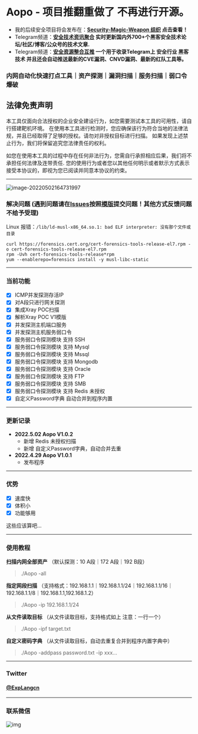 # Aopo - 项目推翻重做了 不再进行开源。

- 我的后续安全项目将会发布在：**[Security-Magic-Weapon 组织](https://github.com/Security-Magic-Weapon) 点击查看！**
- Telegram频道：**[安全技术资讯聚合](https://t.me/secgzh) 实时更新国内外700+个黑客安全技术论坛/社区/博客/公众号的技术文章.**
- Telegram频道：**[安全资源整合互推](https://t.me/secyq) 一个用于收录Telegram上 安全行业 黑客技术 并且还会自动推送最新的CVE漏洞、CNVD漏洞、最新的红队工具等。**

### 内网自动化快速打点工具｜资产探测｜漏洞扫描｜服务扫描｜弱口令爆破

## 法律免责声明
本工具仅面向合法授权的企业安全建设行为，如您需要测试本工具的可用性，请自行搭建靶机环境。 在使用本工具进行检测时，您应确保该行为符合当地的法律法规，并且已经取得了足够的授权。请勿对非授权目标进行扫描。 如果发现上述禁止行为，我们将保留追究您法律责任的权利。

如您在使用本工具的过程中存在任何非法行为，您需自行承担相应后果，我们将不承担任何法律及连带责任. 您的使用行为或者您以其他任何明示或者默示方式表示接受本协议的，即视为您已阅读并同意本协议的约束。

----

![image-20220502164731997](https://tva1.sinaimg.cn/large/e6c9d24egy1h1u5nlze31j20ym0u0q8r.jpg)

### 解决问题 (遇到问题请在[Issues](https://github.com/ExpLangcn/Aopo/issues)按照[模版](https://github.com/ExpLangcn/Aopo/issues/1)提交问题！其他方式反馈问题不给予受理)

Linux 报错：`/lib/ld-musl-x86_64.so.1: bad ELF interpreter: 没有那个文件或目录`

```
curl https://forensics.cert.org/cert-forensics-tools-release-el7.rpm -o cert-forensics-tools-release-el7.rpm 
rpm -Uvh cert-forensics-tools-release*rpm
yum --enablerepo=forensics install -y musl-libc-static
```

----

### 当前功能

- [x] ICMP并发探测存活IP
- [x] 对A段只进行网关探测
- [x] 集成Xray POC扫描
- [x] 解析Xray POC V1模版
- [x] 并发探测主机端口服务
- [x] 并发探测主机服务弱口令
- [x] 服务弱口令探测模块 支持 SSH
- [x] 服务弱口令探测模块 支持 Mysql
- [x] 服务弱口令探测模块 支持 Mssql
- [x] 服务弱口令探测模块 支持 Mongodb
- [x] 服务弱口令探测模块 支持 Oracle
- [x] 服务弱口令探测模块 支持 FTP
- [x] 服务弱口令探测模块 支持 SMB
- [x] 服务弱口令探测模块 支持 Redis 未授权
- [x] 自定义Password字典 自动合并到程序内置

----

### 更新记录

* **2022.5.02 Aopo V1.0.2**
  * 新增 Redis 未授权扫描
  * 新增 自定义Password字典，自动合并去重
* **2022.4.29 Aopo V1.0.1**
  * 发布程序

----

### 优势

- [x] 速度快
- [x] 体积小
- [x] 功能够用

这些应该算吧...

----

### 使用教程

**扫描内网全部资产** （默认探测：10 A段｜172 A段｜192 B段）

> ./Aopo -all

**指定网段扫描** （支持格式：192.168.1.1｜192.168.1.1/24｜192.168.1.1/16｜192.168.1.1/8｜192.168.1.1,192.168.1.2）

> ./Aopo -ip 192.168.1.1/24

**从文件读取目标** （从文件读取目标，支持格式如上 注意：一行一个）

> ./Aopo -ipf target.txt

**自定义密码字典** （从文件读取目标，自动去重复合并到程序内置字典中）

> ./Aopo -addpass password.txt -ip xxx...

----

### Twitter

#### [@ExpLangcn](https://twitter.com/ExpLangcn)

----

### 联系微信

![img](https://tva1.sinaimg.cn/large/e6c9d24egy1h1u6xw8ygsj20u0123act.jpg)
